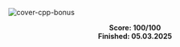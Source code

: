 ![cover-cpp-bonus](https://github.com/user-attachments/assets/c7afd000-1b9d-4db2-b292-8aa88d598993)

<div align="center">
  <strong>Score: 100/100</strong><br>
  <strong>Finished: 05.03.2025</strong>
</div>

